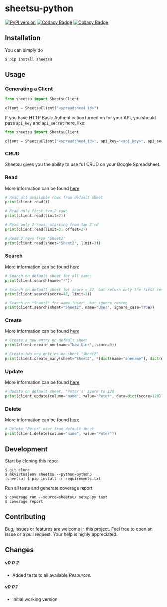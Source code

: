 
# sheetsu-python

[![PyPI version](https://badge.fury.io/py/sheetsu.svg)](https://badge.fury.io/py/sheetsu)
[![Codacy Badge](https://api.codacy.com/project/badge/Grade/0042777a1e2d4c46b97e697e2c5523cf)](https://www.codacy.com?utm_source=github.com&amp;utm_medium=referral&amp;utm_content=andreffs18/sheetsu-python&amp;utm_campaign=Badge_Grade)
[![Codacy Badge](https://api.codacy.com/project/badge/Coverage/0042777a1e2d4c46b97e697e2c5523cf)](https://www.codacy.com?utm_source=github.com&utm_medium=referral&utm_content=andreffs18/sheetsu-python&utm_campaign=Badge_Coverage)

## Installation

You can simply do
```
$ pip install sheetsu
```

## Usage

### Generating a Client

```python
from sheetsu import SheetsuClient

client = SheetsuClient("<spreadsheed_id>")
```


If you have HTTP Basic Authentication turned on for your API, you should pass `api_key` and `api_secret` here, like:
```python
from sheetsu import SheetsuClient

client = SheetsuClient("<spreadsheed_id>", api_key="<api_key>", api_secret="<api_secret>")
```

### CRUD

Sheetsu gives you the ability to use full CRUD on your Google Spreadsheet. 
 

### Read 

More information can be found [here](https://docs.sheetsu.com/#read)

```python
# Read all available rows from default sheet
print(client.read())

# Read only first two 2 rows
print(client.read(limit=2))

# Read only 2 rows, starting from the 3'rd
print(client.read(limit=2, offset=2))

# Read 3 rows from "Sheet2"
print(client.read(sheet="Sheet2", limit=3))
```


### Search 

More information can be found [here](https://docs.sheetsu.com/#search-spreadsheet)

```python
# Search on default sheet for all names
print(client.search(name="*"))

# Search on default sheet for score = 42, but return only the first result 
print(client.search(score=42, limit=1))

# Search on "Sheet2" for name "User", but ignore casing
print(client.search(sheet="Sheet2", name="User", ignore_case=True))

```

### Create 


More information can be found [here](https://docs.sheetsu.com/#create)

```python
# Create a new entry on default sheet
print(client.create_one(name="New User", score=0))

# Create two new entries on sheet "Sheet2"
print(client.create_many(sheet="Sheet2", *[dict(name="onename"), dict(name="othername")]))

```



### Update 

More information can be found [here](https://docs.sheetsu.com/#update)

````python
# Update on default sheet, "Peter's" score to 120
print(client.update(column="name", value="Peter", data=dict(score=120)))
````

### Delete 

More information can be found [here](https://docs.sheetsu.com/#delete)

````python
# Delete "Peter" user from default sheet
print(client.delete(column="name", value="Peter"))
````

## Development


Start by cloning this repo:

```
$ git clone 
$ mkvirtualenv sheetsu --python=python3
[sheetsu] $ pip install -r requirements.txt
```

Run all tests and generate coverage report

```shell
$ coverage run --source=sheetsu/ setup.py test
$ coverage report 
```

## Contributing

Bug, issues or features are welcome in this project. Feel free to open an issue or a pull request. Your help is highly appreciated.


## Changes

##### v0.0.2
* Added tests to all available _Resources_.

##### v0.0.1
* Initial working version


